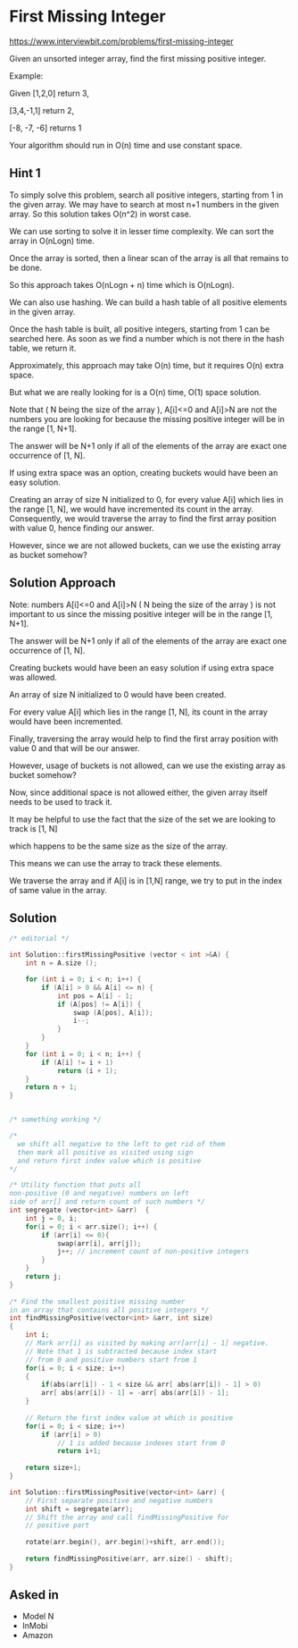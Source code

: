 # First Missing Integer

https://www.interviewbit.com/problems/first-missing-integer

Given an unsorted integer array, find the first missing positive integer.

Example:

Given [1,2,0] return 3,

[3,4,-1,1] return 2,

[-8, -7, -6] returns 1

Your algorithm should run in O(n) time and use constant space.

## Hint 1

To simply solve this problem, search all positive integers, starting from 1 in the given array. We may have to search at most n+1 numbers in the given array. So this solution takes O(n^2) in worst case.

We can use sorting to solve it in lesser time complexity. We can sort the array in O(nLogn) time.

Once the array is sorted, then a linear scan of the array is all that remains to be done.

So this approach takes O(nLogn + n) time which is O(nLogn).

We can also use hashing. We can build a hash table of all positive elements in the given array.

Once the hash table is built, all positive integers, starting from 1 can be searched here. As soon as we find a number which is not there in the hash table, we return it.

Approximately, this approach may take O(n) time, but it requires O(n) extra space.

But what we are really looking for is a O(n) time, O(1) space solution.

Note that ( N being the size of the array ), A[i]<=0 and A[i]>N are not the numbers you are looking for because the missing positive integer will be in the range [1, N+1].

The answer will be N+1 only if all of the elements of the array are exact one occurrence of [1, N].

If using extra space was an option, creating buckets would have been an easy solution.

Creating an array of size N initialized to 0, for every value A[i] which lies in the range [1, N], we would have incremented its count in the array. Consequently, we would traverse the array to find the first array position with value 0, hence finding our answer.

However, since we are not allowed buckets, can we use the existing array as bucket somehow?

## Solution Approach

Note: numbers A[i]<=0 and A[i]>N ( N being the size of the array ) is not important
to us since the missing positive integer will be in the range [1, N+1].

The answer will be N+1 only if all of the elements of the array are exact one occurrence of [1, N].

Creating buckets would have been an easy solution if using extra space was allowed.

An array of size N initialized to 0 would have been created.

For every value A[i] which lies in the range [1, N], its count in the array would have been incremented.

Finally, traversing the array would help to find the first array position with value 0 and that will be our answer. 

However, usage of buckets is not allowed, can we use the existing array as bucket somehow?

Now, since additional space is not allowed either, the given array itself needs to be used to track it.

It may be helpful to use the fact that the size of the set we are looking to track is [1, N]

which happens to be the same size as the size of the array.

This means we can use the array to track these elements.

We traverse the array and if A[i] is in [1,N] range, we try to put in the index of same value in the array.

## Solution

```cpp
/* editorial */

int Solution::firstMissingPositive (vector < int >&A) {
    int n = A.size ();

    for (int i = 0; i < n; i++) {
        if (A[i] > 0 && A[i] <= n) {
            int pos = A[i] - 1;
            if (A[pos] != A[i]) {
                swap (A[pos], A[i]);
                i--;
            }
        }
    }
    for (int i = 0; i < n; i++) {
        if (A[i] != i + 1)
            return (i + 1);
    }
    return n + 1;
}


/* something working */

/*
  we shift all negative to the left to get rid of them
  then mark all positive as visited using sign
  and return first index value which is positive
*/

/* Utility function that puts all  
non-positive (0 and negative) numbers on left  
side of arr[] and return count of such numbers */
int segregate (vector<int> &arr)  {  
    int j = 0, i;  
    for(i = 0; i < arr.size(); i++) {  
        if (arr[i] <= 0){  
            swap(arr[i], arr[j]);  
            j++; // increment count of non-positive integers  
        }  
    }  
    return j;
}  
  
/* Find the smallest positive missing number  
in an array that contains all positive integers */
int findMissingPositive(vector<int> &arr, int size)  
{  
    int i;  
    // Mark arr[i] as visited by making arr[arr[i] - 1] negative.  
    // Note that 1 is subtracted because index start  
    // from 0 and positive numbers start from 1  
    for(i = 0; i < size; i++)  
    {  
        if(abs(arr[i]) - 1 < size && arr[ abs(arr[i]) - 1] > 0)  
        arr[ abs(arr[i]) - 1] = -arr[ abs(arr[i]) - 1];  
    }  
      
    // Return the first index value at which is positive  
    for(i = 0; i < size; i++)  
        if (arr[i] > 0)  
            // 1 is added because indexes start from 0  
            return i+1;  
      
    return size+1;  
}  

int Solution::firstMissingPositive(vector<int> &arr) {
    // First separate positive and negative numbers  
    int shift = segregate(arr);
    // Shift the array and call findMissingPositive for  
    // positive part
    
    rotate(arr.begin(), arr.begin()+shift, arr.end());
    
    return findMissingPositive(arr, arr.size() - shift);
}
```
## Asked in

* Model N
* InMobi
* Amazon


